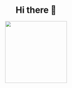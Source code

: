 <div align="center">
  <h1>
    Hi there 👋
  </h1>
</div>

<div align="center">
  <img src="https://media1.tenor.com/m/TU0sO3guo8QAAAAC/metal-slug-hostage.gif" width="200" />
</div>
